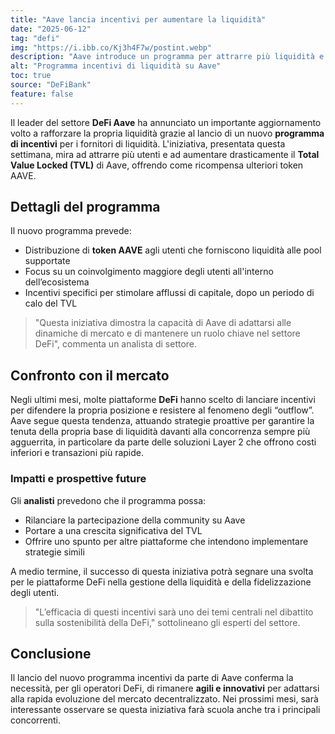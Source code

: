 ```yaml
---
title: "Aave lancia incentivi per aumentare la liquidità"
date: "2025-06-12"
tag: "defi"
img: "https://i.ibb.co/Kj3h4F7w/postint.webp"
description: "Aave introduce un programma per attrarre più liquidità e rafforzare il TVL."
alt: "Programma incentivi di liquidità su Aave"
toc: true
source: "DeFiBank"
feature: false
---
```


Il leader del settore **DeFi Aave** ha annunciato un importante aggiornamento volto a rafforzare la propria liquidità grazie al lancio di un nuovo **programma di incentivi** per i fornitori di liquidità. L'iniziativa, presentata questa settimana, mira ad attrarre più utenti e ad aumentare drasticamente il **Total Value Locked (TVL)** di Aave, offrendo come ricompensa ulteriori token AAVE.

## Dettagli del programma

Il nuovo programma prevede:

- Distribuzione di **token AAVE** agli utenti che forniscono liquidità alle pool supportate
- Focus su un coinvolgimento maggiore degli utenti all'interno dell’ecosistema
- Incentivi specifici per stimolare afflussi di capitale, dopo un periodo di calo del TVL

> "Questa iniziativa dimostra la capacità di Aave di adattarsi alle dinamiche di mercato e di mantenere un ruolo chiave nel settore DeFi", commenta un analista di settore.

## Confronto con il mercato

Negli ultimi mesi, molte piattaforme **DeFi** hanno scelto di lanciare incentivi per difendere la propria posizione e resistere al fenomeno degli “outflow”. Aave segue questa tendenza, attuando strategie proattive per garantire la tenuta della propria base di liquidità davanti alla concorrenza sempre più agguerrita, in particolare da parte delle soluzioni Layer 2 che offrono costi inferiori e transazioni più rapide.

### Impatti e prospettive future

Gli **analisti** prevedono che il programma possa:

- Rilanciare la partecipazione della community su Aave
- Portare a una crescita significativa del TVL
- Offrire uno spunto per altre piattaforme che intendono implementare strategie simili

A medio termine, il successo di questa iniziativa potrà segnare una svolta per le piattaforme DeFi nella gestione della liquidità e della fidelizzazione degli utenti.

> "L’efficacia di questi incentivi sarà uno dei temi centrali nel dibattito sulla sostenibilità della DeFi," sottolineano gli esperti del settore.

## Conclusione

Il lancio del nuovo programma incentivi da parte di Aave conferma la necessità, per gli operatori DeFi, di rimanere **agili e innovativi** per adattarsi alla rapida evoluzione del mercato decentralizzato. Nei prossimi mesi, sarà interessante osservare se questa iniziativa farà scuola anche tra i principali concorrenti.